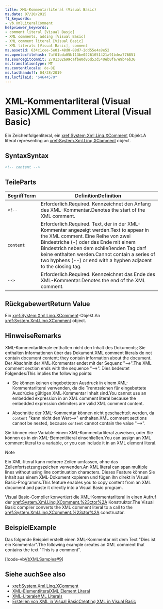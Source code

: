 ```yaml
---
title: XML-Kommentarliteral (Visual Basic)
ms.date: 07/20/2015
f1_keywords:
- vb.XmlLiteralComment
helpviewer_keywords:
- comment literal [Visual Basic]
- XML comments, adding [Visual Basic]
- XML comment literal [Visual Basic]
- XML literals [Visual Basic], comment
ms.assetid: 634c1cee-5e01-48d0-88d7-2dd55e4a9e52
ms.openlocfilehash: 7af01bda05b113be02261051421a91bdea776851
ms.sourcegitcommit: 2701302a99cafbe0d86d53d540eb0fa7e9b46b36
ms.translationtype: MT
ms.contentlocale: de-DE
ms.lasthandoff: 04/28/2019
ms.locfileid: "64644570"
---
```

# <a name="xml-comment-literal-visual-basic"></a><span data-ttu-id="29058-102">XML-Kommentarliteral (Visual Basic)</span><span class="sxs-lookup"><span data-stu-id="29058-102">XML Comment Literal (Visual Basic)</span></span>
<span data-ttu-id="29058-103">Ein Zeichenfolgenliteral, ein <xref:System.Xml.Linq.XComment> Objekt.</span><span class="sxs-lookup"><span data-stu-id="29058-103">A literal representing an <xref:System.Xml.Linq.XComment> object.</span></span>  
  
## <a name="syntax"></a><span data-ttu-id="29058-104">Syntax</span><span class="sxs-lookup"><span data-stu-id="29058-104">Syntax</span></span>  
  
```xml  
<!-- content -->  
```  
  
## <a name="parts"></a><span data-ttu-id="29058-105">Teile</span><span class="sxs-lookup"><span data-stu-id="29058-105">Parts</span></span>  
  
|<span data-ttu-id="29058-106">Begriff</span><span class="sxs-lookup"><span data-stu-id="29058-106">Term</span></span>|<span data-ttu-id="29058-107">Definition</span><span class="sxs-lookup"><span data-stu-id="29058-107">Definition</span></span>|  
|---|---|  
|`<!--`|<span data-ttu-id="29058-108">Erforderlich.</span><span class="sxs-lookup"><span data-stu-id="29058-108">Required.</span></span> <span data-ttu-id="29058-109">Kennzeichnet den Anfang des XML-Kommentar.</span><span class="sxs-lookup"><span data-stu-id="29058-109">Denotes the start of the XML comment.</span></span>|  
|`content`|<span data-ttu-id="29058-110">Erforderlich.</span><span class="sxs-lookup"><span data-stu-id="29058-110">Required.</span></span> <span data-ttu-id="29058-111">Text, der in der XML-Kommentar angezeigt werden.</span><span class="sxs-lookup"><span data-stu-id="29058-111">Text to appear in the XML comment.</span></span> <span data-ttu-id="29058-112">Eine Reihe von zwei Bindestriche (-) oder das Ende mit einem Bindestrich neben dem schließenden Tag darf keine enthalten werden.</span><span class="sxs-lookup"><span data-stu-id="29058-112">Cannot contain a series of two hyphens (--) or end with a hyphen adjacent to the closing tag.</span></span>|  
|`-->`|<span data-ttu-id="29058-113">Erforderlich.</span><span class="sxs-lookup"><span data-stu-id="29058-113">Required.</span></span> <span data-ttu-id="29058-114">Kennzeichnet das Ende des XML-Kommentar.</span><span class="sxs-lookup"><span data-stu-id="29058-114">Denotes the end of the XML comment.</span></span>|  
  
## <a name="return-value"></a><span data-ttu-id="29058-115">Rückgabewert</span><span class="sxs-lookup"><span data-stu-id="29058-115">Return Value</span></span>  
 <span data-ttu-id="29058-116">Ein <xref:System.Xml.Linq.XComment>-Objekt.</span><span class="sxs-lookup"><span data-stu-id="29058-116">An <xref:System.Xml.Linq.XComment> object.</span></span>  
  
## <a name="remarks"></a><span data-ttu-id="29058-117">Hinweise</span><span class="sxs-lookup"><span data-stu-id="29058-117">Remarks</span></span>  
 <span data-ttu-id="29058-118">XML-Kommentarliterale enthalten nicht den Inhalt des Dokuments; Sie enthalten Informationen über das Dokument.</span><span class="sxs-lookup"><span data-stu-id="29058-118">XML comment literals do not contain document content; they contain information about the document.</span></span> <span data-ttu-id="29058-119">Der Abschnitt der XML-Kommentar endet mit der Sequenz "-->".</span><span class="sxs-lookup"><span data-stu-id="29058-119">The XML comment section ends with the sequence "-->".</span></span> <span data-ttu-id="29058-120">Dies bedeutet Folgendes:</span><span class="sxs-lookup"><span data-stu-id="29058-120">This implies the following points:</span></span>  
  
- <span data-ttu-id="29058-121">Sie können keinen eingebetteten Ausdruck in einem XML-Kommentarliteral verwenden, da die Trennzeichen für eingebettete Ausdrücke gültigen XML-Kommentar Inhalt sind.</span><span class="sxs-lookup"><span data-stu-id="29058-121">You cannot use an embedded expression in an XML comment literal because the embedded expression delimiters are valid XML comment content.</span></span>  
  
- <span data-ttu-id="29058-122">Abschnitte der XML-Kommentar können nicht geschachtelt werden, da `content` "kann nicht den Wert-->" enthalten.</span><span class="sxs-lookup"><span data-stu-id="29058-122">XML comment sections cannot be nested, because `content` cannot contain the value "-->".</span></span>  
  
 <span data-ttu-id="29058-123">Sie können eine Variable einem XML-Kommentarliteral zuweisen, oder Sie können es in ein XML-Elementliteral einschließen.</span><span class="sxs-lookup"><span data-stu-id="29058-123">You can assign an XML comment literal to a variable, or you can include it in an XML element literal.</span></span>  
  
> [!NOTE]
>  <span data-ttu-id="29058-124">Ein XML-literal kann mehrere Zeilen umfassen, ohne das Zeilenfortsetzungszeichen verwenden.</span><span class="sxs-lookup"><span data-stu-id="29058-124">An XML literal can span multiple lines without using line continuation characters.</span></span> <span data-ttu-id="29058-125">Dieses Feature können Sie Inhalt aus einem XML-Dokument kopieren und fügen ihn direkt in Visual Basic-Programms.</span><span class="sxs-lookup"><span data-stu-id="29058-125">This feature enables you to copy content from an XML document and paste it directly into a Visual Basic program.</span></span>  
  
 <span data-ttu-id="29058-126">Visual Basic-Compiler konvertiert die XML-Kommentarliteral in einen Aufruf der <xref:System.Xml.Linq.XComment.%23ctor%2A> Konstruktor.</span><span class="sxs-lookup"><span data-stu-id="29058-126">The Visual Basic compiler converts the XML comment literal to a call to the <xref:System.Xml.Linq.XComment.%23ctor%2A> constructor.</span></span>  
  
## <a name="example"></a><span data-ttu-id="29058-127">Beispiel</span><span class="sxs-lookup"><span data-stu-id="29058-127">Example</span></span>  
 <span data-ttu-id="29058-128">Das folgende Beispiel erstellt einen XML-Kommentar mit dem Text "Dies ist ein Kommentar".</span><span class="sxs-lookup"><span data-stu-id="29058-128">The following example creates an XML comment that contains the text "This is a comment".</span></span>  
  
 [!code-vb[VbXMLSamples#9](~/samples/snippets/visualbasic/VS_Snippets_VBCSharp/VbXMLSamples/VB/XMLSamples4.vb#9)]  
  
## <a name="see-also"></a><span data-ttu-id="29058-129">Siehe auch</span><span class="sxs-lookup"><span data-stu-id="29058-129">See also</span></span>

- <xref:System.Xml.Linq.XComment>
- [<span data-ttu-id="29058-130">XML-Elementliteral</span><span class="sxs-lookup"><span data-stu-id="29058-130">XML Element Literal</span></span>](../../../visual-basic/language-reference/xml-literals/xml-element-literal.md)
- [<span data-ttu-id="29058-131">XML-Literale</span><span class="sxs-lookup"><span data-stu-id="29058-131">XML Literals</span></span>](../../../visual-basic/language-reference/xml-literals/index.md)
- [<span data-ttu-id="29058-132">Erstellen von XML in Visual Basic</span><span class="sxs-lookup"><span data-stu-id="29058-132">Creating XML in Visual Basic</span></span>](../../../visual-basic/programming-guide/language-features/xml/creating-xml.md)
